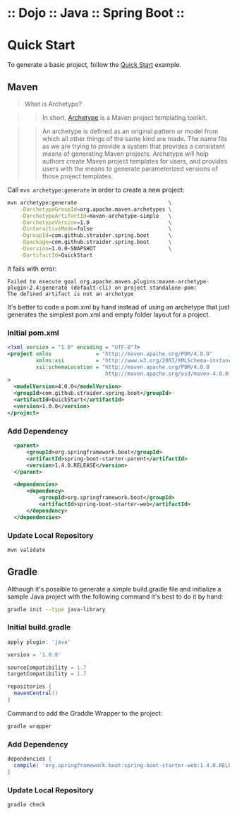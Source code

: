 ﻿:: Dojo :: Java :: Spring Boot ::
=================================

#  Quick Start

To generate a basic project, follow the [Quick Start](http://projects.spring.io/spring-boot/#quick-start) example.

## Maven

> What is Archetype?

>> In short, [Archetype](http://maven.apache.org/archetype/index.html) is a Maven project templating toolkit.

>> An archetype is defined as an original pattern or model from which all other things of the same kind are made. The name fits as we are trying to provide a system that provides a consistent means of generating Maven projects. Archetype will help authors create Maven project templates for users, and provides users with the means to generate parameterized versions of those project templates.

Call ```mvn archetype:generate``` in order to create a new project:

```bash
mvn archetype:generate                             \
    -DarchetypeGroupId=org.apache.maven.archetypes \
    -DarchetypeArtifactId=maven-archetype-simple   \
    -DarchetypeVersion=1.0                         \
    -DinteractiveMode=false                        \
    -DgroupId=com.github.straider.spring.boot      \
    -Dpackage=com.github.straider.spring.boot      \
    -Dversion=1.0.0-SNAPSHOT                       \
    -DartifactId=QuickStart
```

It fails with error:

```
Failed to execute goal org.apache.maven.plugins:maven-archetype-plugin:2.4:generate (default-cli) on project standalone-pom:
The defined artifact is not an archetype
```

It's better to code a pom.xml by hand instead of using an archetype that just generates the simplest pom.xml and empty folder layout for a project.

### Initial pom.xml

```xml
<?xml version = "1.0" encoding = "UTF-8"?>
<project xmlns              = "http://maven.apache.org/POM/4.0.0"
         xmlns:xsi          = "http://www.w3.org/2001/XMLSchema-instance"
         xsi:schemaLocation = "http://maven.apache.org/POM/4.0.0
                               http://maven.apache.org/xsd/maven-4.0.0.xsd"
>
  <modelVersion>4.0.0</modelVersion>
  <groupId>com.github.straider.spring.boot</groupId>
  <artifactId>QuickStart</artifactId>
  <version>1.0.0</version>
</project>
```

### Add Dependency

```xml
  <parent>
      <groupId>org.springframework.boot</groupId>
      <artifactId>spring-boot-starter-parent</artifactId>
      <version>1.4.0.RELEASE</version>
  </parent>

  <dependencies>
      <dependency>
          <groupId>org.springframework.boot</groupId>
          <artifactId>spring-boot-starter-web</artifactId>
      </dependency>
  </dependencies>
```

### Update Local Repository

```bash
mvn validate
```

## Gradle

Although it's possible to generate a simple build.gradle file and initialize a sample Java project with the following command it's best to do it by hand:

```bash
gradle init --type java-library
```

### Initial build.gradle

```groovy
apply plugin: 'java'

version = '1.0.0'

sourceCompatibility = 1.7
targetCompatibility = 1.7

repositories {
  mavenCentral()
}
```

Command to add the Graddle Wrapper to the project:

```bash
gradle wrapper
```

### Add Dependency

```groovy
dependencies {
  compile( 'org.springframework.boot:spring-boot-starter-web:1.4.0.RELEASE' )
}
```

### Update Local Repository

```bash
gradle check
```
